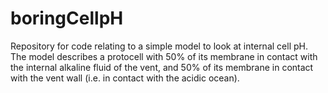 # boringCellpH

Repository for code relating to a simple model to look at internal cell pH. The model describes a protocell with 50% of its membrane in contact with the internal alkaline fluid of the vent, and 50% of its membrane in contact with the vent wall (i.e. in contact with the acidic ocean).
